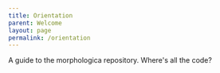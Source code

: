```yaml
---
title: Orientation
parent: Welcome
layout: page
permalink: /orientation
---
```

A guide to the morphologica repository. Where's all the code?